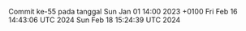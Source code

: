 Commit ke-55 pada tanggal Sun Jan 01 14:00 2023 +0100
Fri Feb 16 14:43:06 UTC 2024
Sun Feb 18 15:24:39 UTC 2024
